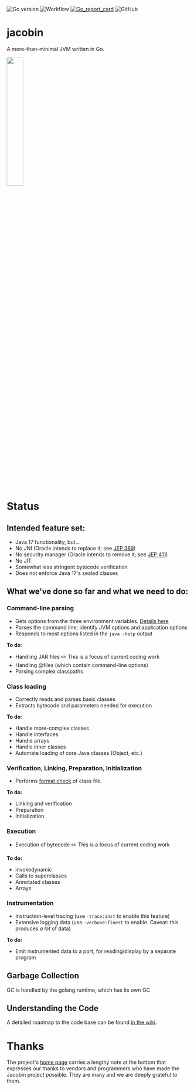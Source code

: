 ![Go version](https://img.shields.io/github/go-mod/go-version/platypusguy/jacobin?filename=src%2Fgo.mod)
![Workflow](https://github.com/platypusguy/jacobin/actions/workflows/go.yml/badge.svg)
[![Go_report_card](https://img.shields.io/badge/go%20report-A+-brightgreen.svg?style=flat)](https://goreportcard.com/report/github.com/platypusguy/jacobin)
![GitHub](https://img.shields.io/github/license/platypusguy/jacobin)

# jacobin

A more-than-minimal JVM written in Go. 

<img src="https://github.com/platypusguy/jacobin/blob/0aedac33af431ca3befd67d96d0d95db84096b0c/assets/img/JacobinLogo.jpg" width=30% height=30%>


# Status
## Intended feature set:
* Java 17 functionality, but...
* No JNI (Oracle intends to replace it; see [JEP 389](https://openjdk.java.net/jeps/389))
* No security manager (Oracle intends to remove it; see [JEP 411](https://openjdk.java.net/jeps/411))
* No JIT
* Somewhat less stringent bytecode verification
* Does not enforce Java 17's sealed classes

## What we've done so far and what we need to do:
### Command-line parsing
* Gets options from the three environment variables. [Details here](https://github.com/platypusguy/jacobin/wiki/Command-line-Processing)
* Parses the command line; identify JVM options and application options
* Responds to most options listed in the `java -help` output

**To do**:
  * Handling JAR files :pencil2: This is a focus of current coding work
  * Handling @files (which contain command-line options)
  * Parsing complex classpaths

### Class loading
* Correctly reads and parses basic classes
* Extracts bytecode and parameters needed for execution

**To do**:
* Handle more-complex classes
* Handle interfaces
* Handle arrays
* Handle inner classes
* Automate loading of core Java classes (Object, etc.)

### Verification, Linking, Preparation, Initialization
* Performs [format check](https://docs.oracle.com/javase/specs/jvms/se11/html/jvms-4.html#jvms-4.8) of class file. 

**To do:**
* Linking and verification
* Preparation
* Initialization

### Execution
* Execution of bytecode :pencil2: This is a focus of current coding work

**To do:**
* invokedynamic
* Calls to superclasses
* Annotated classes
* Arrays

### Instrumentation
* Instruction-level tracing (use `-trace:inst` to enable this feature)
* Extensive logging data (use `-verbose:finest` to enable. Caveat: this produces *a lot* of data)

**To do:**
* Emit instrumented data to a port, for reading/display by a separate program

## Garbage Collection
GC is handled by the golang runtime, which has its own GC

## Understanding the Code
A detailed roadmap to the code base can be found [in the wiki](https://github.com/platypusguy/jacobin/wiki/Roadmap-to-Jacobin-source-code).

# Thanks
The project's [home page](https://jacobin.org/) carries a lengthy note at the bottom that expresses our thanks to vendors and programmers who have made the Jacobin project possible. They are many and we are deeply grateful to them.

